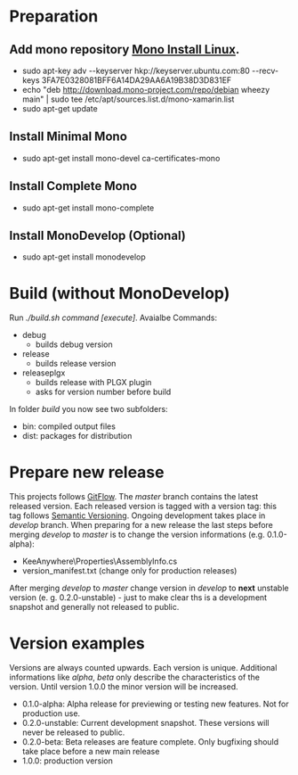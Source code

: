 # Preparation
## Add mono repository [Mono Install Linux](http://www.mono-project.com/docs/getting-started/install/linux/).
* sudo apt-key adv --keyserver hkp://keyserver.ubuntu.com:80 --recv-keys 3FA7E0328081BFF6A14DA29AA6A19B38D3D831EF
* echo "deb http://download.mono-project.com/repo/debian wheezy main" | sudo tee /etc/apt/sources.list.d/mono-xamarin.list
* sudo apt-get update

## Install Minimal Mono
* sudo apt-get install mono-devel ca-certificates-mono

## Install Complete Mono
* sudo apt-get install mono-complete

## Install MonoDevelop (Optional)
* sudo apt-get install monodevelop

# Build (without MonoDevelop)
Run *./build.sh command [execute]*.
Avaialbe Commands:
* debug
  * builds debug version
* release
  * builds release version 
* releaseplgx
  * builds release with PLGX plugin
  * asks for version number before build

In folder *build* you now see two subfolders:

* bin: compiled output files
* dist: packages for distribution

# Prepare new release
This projects follows [GitFlow](http://nvie.com/posts/a-successful-git-branching-model/). 
The *master* branch contains the latest released version. Each released version is tagged with a version tag: this tag follows [Semantic Versioning](http://semver.org/). Ongoing development takes place in *develop* branch.
When preparing for a new release the last steps before merging *develop* to *master* is to change the version informations (e.g. 0.1.0-alpha):

* KeeAnywhere\Properties\AssemblyInfo.cs
* version_manifest.txt (change only for production releases)

After merging *develop* to *master* change version in *develop* to **next** unstable version (e. g. 0.2.0-unstable) - just to make clear ths is a development snapshot and generally not released to public.

# Version examples
Versions are always counted upwards. Each version is unique. 
Additional informations like *alpha*, *beta* only describe the characteristics of the version. 
Until version 1.0.0 the minor version will be increased.
  
* 0.1.0-alpha: Alpha release for previewing or testing new features. Not for production use.
* 0.2.0-unstable: Current development snapshot. These versions will never be released to public.
* 0.2.0-beta: Beta releases are feature complete. Only bugfixing should take place before a new main release
* 1.0.0: production version

 
